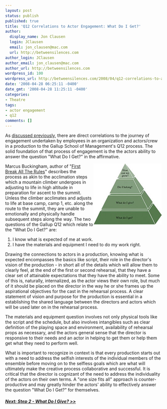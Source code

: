 ```yaml
---
layout: post
status: publish
published: true
title: 'Q12 Correlations to Actor Engagement: What Do I Get?'
author:
  display_name: Jon Clausen
  login: JClausen
  email: jon_clausen@mac.com
  url: http://betweensilences.com
author_login: JClausen
author_email: jon_clausen@mac.com
author_url: http://betweensilences.com
wordpress_id: 100
wordpress_url: http://betweensilences.com/2008/04/q12-correlations-to-actor-engagement-what-do-i-get/
date: '2008-04-28 06:25:11 -0400'
date_gmt: '2008-04-28 11:25:11 -0400'
categories:
- Theatre
tags:
- actor engagement
- q12
comments: []
---
```

<p>As <a href="http://betweensilences.com/2008/04/q12-correlations-to-actor-engagement-introduction/">discussed previously</a>, there are direct correlations to the journey of engagement undertaken by employees in an organization and actors/crew in a production to the Gallup School of Management's Q12 process.   The solid foundation of that process of engagement is the the actors ability to answer the question "What Do I Get?" in the affirmative.</p>
<p><img title="employee-engagement.jpg" src="/images/2008/04/employee-engagement.jpg" alt="employee-engagement.jpg" align="right" />Marcus Buckingham, author of "<a href="http://www.amazon.com/gp/redirect.html%3FASIN=0684852861%26tag=blogezods-20%26lcode=xm2%26cID=2025%26ccmID=165953%26location=/o/ASIN/0684852861%253FSubscriptionId=0PZ7TM66EXQCXFVTMTR2">First Break All The Rules</a>" describes the process as akin to the acclimation steps which a mountain climber undergoes in adjusting to life in high altitude in preparation for ascent to the summit.    Unless the climber acclimates and adjusts to life at base camp, camp 1, etc. along the route to the summit, they are unable to emotionally and physically handle subsequent steps along the way. The two questions of the Gallup Q12 which relate to the "What Do I Get?" are:</p>
<ol>
<li>I know what is expected of me at work.</li>
<li>I have the materials and equipment I need to do my work right.</li>
</ol>
<p>Drawing the connections to actors in a production, knowing what is expected encompasses the basics like script, their role in the director's vision of the production - in short all of the details which will allow them to clearly feel, at the end of the first or second rehearsal, that they have a clear set of attainable expectations that they have the ability to meet.   Some of this is, naturally, internalized, as the actor views their own role, but much of it should be placed on the director in the way he or she frames up the aspirational objectives for the cast in the rehearsal process.   A clear statement of vision and purpose for the production is essential in a establishing the shared language between the directors and actors which will be used later on in the rehearsal process.</p>
<p>The materials and equipment question involves not only physical tools like the script and the schedule, but also involves intangibles such as clear definition of the playing space and environment, availability of rehearsal props as necessary, and the actors general sense that the director is responsive to their needs and an actor in helping to get them or help them get what they need to perform well.</p>
<p>What is important to recognize in context is that every production starts out with a need to address the selfish interests of the individual members of the ensemble before moving on to the selfless goals which are what will ultimately make the creative process collaborative and successful.   It is critical that the director is cognizant of the need to address the individuality of the actors on their own terms.  A "one size fits all" approach is counter-productive and may greatly hinder the actors' ability to effectively answer the question "What Do I Get?"  for themselves.</p>
<h5><a href="http://betweensilences.com/2008/04/q12-correlations-to-actor-engagement-what-do-i-give/">Next: Step 2 - What Do I Give? &gt;&gt;</a></h5>
